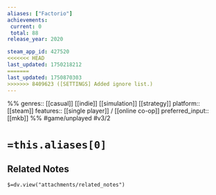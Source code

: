 ```yaml
---
aliases: ["Factorio"]
achievements:
 current: 0
 total: 88
release_year: 2020

steam_app_id: 427520
<<<<<<< HEAD
last_updated: 1750218212
=======
last_updated: 1750870303
>>>>>>> 8409623 ([SETTINGS] Added ignore list.)
---
```

%%
genres:: [[casual]] [[indie]] [[simulation]] [[strategy]]
platform:: [[steam]]
features:: [[single player]] / [[online co-op]]
preferred_input:: [[mkb]]
%%
#game/unplayed
#v3/2

# `=this.aliases[0]`
## Related Notes
`$=dv.view("attachments/related_notes")`